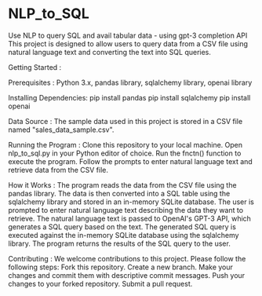 # NLP_to_SQL
Use NLP to query SQL and avail tabular data - using gpt-3 completion API
This project is designed to allow users to query data from a CSV file using natural language text and converting the text into SQL queries.

Getting Started :

Prerequisites :
  Python 3.x,
  pandas library,
  sqlalchemy library,
  openai library
  
Installing Dependencies:
  pip install pandas
  pip install sqlalchemy
  pip install openai
  
Data Source :
  The sample data used in this project is stored in a CSV file named "sales_data_sample.csv".

Running the Program :
  Clone this repository to your local machine.
  Open nlp_to_sql.py in your Python editor of choice.
  Run the fnctn() function to execute the program.
  Follow the prompts to enter natural language text and retrieve data from the CSV file.
  
How it Works : 
  The program reads the data from the CSV file using the pandas library.
  The data is then converted into a SQL table using the sqlalchemy library and stored in an in-memory SQLite database.
  The user is prompted to enter natural language text describing the data they want to retrieve.
  The natural language text is passed to OpenAI's GPT-3 API, which generates a SQL query based on the text.
  The generated SQL query is executed against the in-memory SQLite database using the sqlalchemy library.
  The program returns the results of the SQL query to the user.
  
Contributing :
  We welcome contributions to this project. Please follow the following steps:
  Fork this repository.
  Create a new branch.
  Make your changes and commit them with descriptive commit messages.
  Push your changes to your forked repository.
  Submit a pull request.
